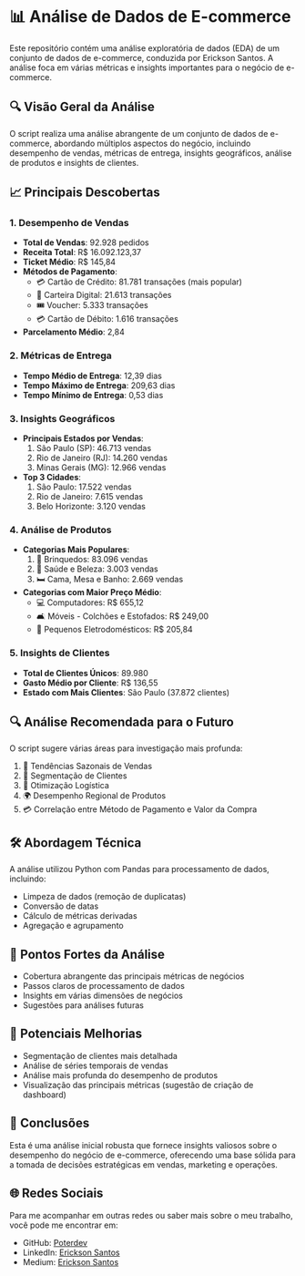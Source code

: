 # 📊 Análise de Dados de E-commerce

Este repositório contém uma análise exploratória de dados (EDA) de um conjunto de dados de e-commerce, conduzida por Erickson Santos. A análise foca em várias métricas e insights importantes para o negócio de e-commerce.

## 🔍 Visão Geral da Análise

O script realiza uma análise abrangente de um conjunto de dados de e-commerce, abordando múltiplos aspectos do negócio, incluindo desempenho de vendas, métricas de entrega, insights geográficos, análise de produtos e insights de clientes.

## 📈 Principais Descobertas

### 1. Desempenho de Vendas
- **Total de Vendas**: 92.928 pedidos
- **Receita Total**: R$ 16.092.123,37
- **Ticket Médio**: R$ 145,84
- **Métodos de Pagamento**:
  - 💳 Cartão de Crédito: 81.781 transações (mais popular)
  - 📱 Carteira Digital: 21.613 transações
  - 🎟️ Voucher: 5.333 transações
  - 💳 Cartão de Débito: 1.616 transações
- **Parcelamento Médio**: 2,84

### 2. Métricas de Entrega
- **Tempo Médio de Entrega**: 12,39 dias
- **Tempo Máximo de Entrega**: 209,63 dias
- **Tempo Mínimo de Entrega**: 0,53 dias

### 3. Insights Geográficos
- **Principais Estados por Vendas**:
  1. São Paulo (SP): 46.713 vendas
  2. Rio de Janeiro (RJ): 14.260 vendas
  3. Minas Gerais (MG): 12.966 vendas
- **Top 3 Cidades**:
  1. São Paulo: 17.522 vendas
  2. Rio de Janeiro: 7.615 vendas
  3. Belo Horizonte: 3.120 vendas

### 4. Análise de Produtos
- **Categorias Mais Populares**:
  1. 🧸 Brinquedos: 83.096 vendas
  2. 💄 Saúde e Beleza: 3.003 vendas
  3. 🛏️ Cama, Mesa e Banho: 2.669 vendas
- **Categorias com Maior Preço Médio**:
  - 💻 Computadores: R$ 655,12
  - 🛋️ Móveis - Colchões e Estofados: R$ 249,00
  - 🥤 Pequenos Eletrodomésticos: R$ 205,84

### 5. Insights de Clientes
- **Total de Clientes Únicos**: 89.980
- **Gasto Médio por Cliente**: R$ 136,55
- **Estado com Mais Clientes**: São Paulo (37.872 clientes)

## 🔍 Análise Recomendada para o Futuro

O script sugere várias áreas para investigação mais profunda:
1. 📅 Tendências Sazonais de Vendas
2. 👥 Segmentação de Clientes
3. 🚚 Otimização Logística
4. 🌍 Desempenho Regional de Produtos
5. 💳 Correlação entre Método de Pagamento e Valor da Compra

## 🛠️ Abordagem Técnica

A análise utilizou Python com Pandas para processamento de dados, incluindo:
- Limpeza de dados (remoção de duplicatas)
- Conversão de datas
- Cálculo de métricas derivadas
- Agregação e agrupamento

## 💪 Pontos Fortes da Análise
- Cobertura abrangente das principais métricas de negócios
- Passos claros de processamento de dados
- Insights em várias dimensões de negócios
- Sugestões para análises futuras

## 🔧 Potenciais Melhorias
- Segmentação de clientes mais detalhada
- Análise de séries temporais de vendas
- Análise mais profunda do desempenho de produtos
- Visualização das principais métricas (sugestão de criação de dashboard)

## 🏁 Conclusões

Esta é uma análise inicial robusta que fornece insights valiosos sobre o desempenho do negócio de e-commerce, oferecendo uma base sólida para a tomada de decisões estratégicas em vendas, marketing e operações.

## 🌐 Redes Sociais

Para me acompanhar em outras redes ou saber mais sobre o meu trabalho, você pode me encontrar em:
- GitHub: [Poterdev](https://github.com/Poterdev)
- LinkedIn: [Erickson Santos](https://www.linkedin.com/in/erickson-santos-36a607318)
- Medium: [Erickson Santos](https://medium.com/@erickson1.dev)
